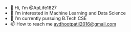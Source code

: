 - 👋 Hi, I’m @ApLife1827
- 👀 I’m interested in Machine Learning and Data Science
- 🌱 I’m currently pursuing B.Tech CSE
- 📫 How to reach me avdhootpatil2016@gmail.com

<!---
ApLife1827/ApLife1827 is a ✨ special ✨ repository because its `README.md` (this file) appears on your GitHub profile.
You can click the Preview link to take a look at your changes.
--->
